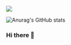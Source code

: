 <a href="" target="_blank"><img src="https://img.shields.io/badge/#6DB33F?style=plastic"/></a>

![Anurag's GitHub stats](https://github-readme-stats.vercel.app/api?username=kssgit&show_icons=true&theme=radical)
### Hi there 👋

<!--
**kssgit/kssgit** is a ✨ _special_ ✨ repository because its `README.md` (this file) appears on your GitHub profile.

Here are some ideas to get you started:

- 🔭 I’m currently working on ...
- 🌱 I’m currently learning ...
- 👯 I’m looking to collaborate on ...
- 🤔 I’m looking for help with ...
- 💬 Ask me about ...
- 📫 How to reach me: ...
- 😄 Pronouns: ...
- ⚡ Fun fact: ...
-->
